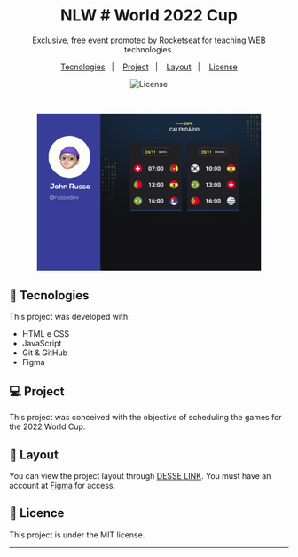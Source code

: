<h1 align="center"> NLW # World 2022 Cup </h1>

<p align="center">
Exclusive, free event promoted by Rocketseat for teaching WEB technologies.
</p>

<p align="center">
  <a href="#-tecnologias">Tecnologies</a>&nbsp;&nbsp;&nbsp;|&nbsp;&nbsp;&nbsp;
  <a href="#-projeto">Project</a>&nbsp;&nbsp;&nbsp;|&nbsp;&nbsp;&nbsp;
  <a href="#-layout">Layout</a>&nbsp;&nbsp;&nbsp;|&nbsp;&nbsp;&nbsp;
  <a href="#memo-licença">License</a>
</p>

<p align="center">
  <img alt="License" src="https://img.shields.io/static/v1?label=license&message=MIT&color=49AA26&labelColor=000000">
</p>

<br>

<p align="center">
  <img alt="cover-page" src=".github/cover-page.jpg" width="80%">
</p>

## 🚀 Tecnologies

This project was developed with:

- HTML e CSS
- JavaScript
- Git & GitHub
- Figma

## 💻 Project

This project was conceived with the objective of scheduling the games for the 2022 World Cup. 

## 🔖 Layout

You can view the project layout through [DESSE LINK](https://www.figma.com/community/file/1169028052212317700). You must have an account at [Figma](https://figma.com) for access.

## :memo: Licence

This project is under the MIT license.

---

